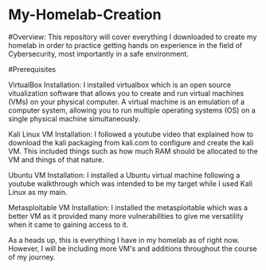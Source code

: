 # My-Homelab-Creation

#Overview: 
This repository will cover everything I downloaded to create my homelab in order to practice getting hands on experience in the field of Cybersecurity, most importantly in a safe environment.

#Prerequisites

VirtualBox Installation: I installed virtualbox which is an open source vitualization software that allows you to create and run virtual machines (VMs) on your physical computer. A virtual machine is an emulation of a computer system, allowing you to run multiple operating systems (OS) on a single physical machine simultaneously.

Kali Linux VM Installation: I followed a youtube video that explained how to download the kali packaging from kali.com to configure and create the kali VM. This included things such as how much RAM should be allocated to the VM and things of that nature.

Ubuntu VM Installation: I installed a Ubuntu virtual machine following a youtube walkthrough which was intended to be my target while I used Kali Linux as my main. 

Metasploitable VM Installation: I installed the metasploitable which was a better VM as it provided many more vulnerabilities to give me versatility when it came to gaining access to it.

As a heads up, this is everything I have in my homelab as of right now. However, I will be including more VM's and additions throughout the course of my journey. 
